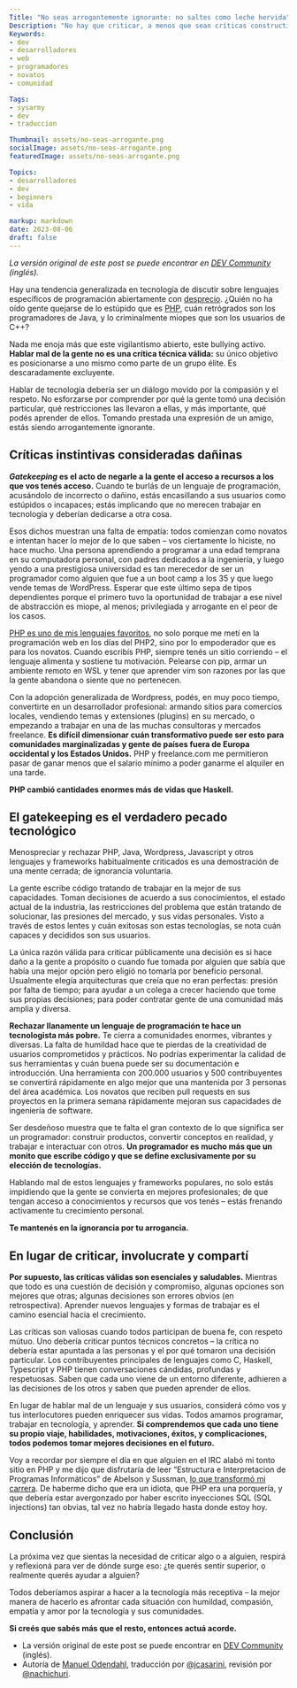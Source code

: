 ```yaml
---
Title: "No seas arrogantemente ignorante: no saltes como leche hervida"
Description: "No hay que criticar, a menos que sean críticas constructivas"
Keywords:
- dev
- desarrolladores
- web
- programadores
- novatos
- comunidad

Tags:
- sysarmy
- dev
- traduccion

Thumbnail: assets/no-seas-arrogante.png
socialImage: assets/no-seas-arrogante.png
featuredImage: assets/no-seas-arrogante.png

Topics:
- desarrolladores
- dev
- beginners
- vida

markup: markdown
date: 2023-08-06
draft: false
---
```


_La versión original de este post se puede encontrar en [DEV Community](https://dev.to/wesen/dont-be-arrogantly-ignorant-dont-flame-814) (inglés)._

Hay una tendencia generalizada en tecnología de discutir sobre lenguajes específicos de programación abiertamente con [desprecio](https://blog.aurynn.com/2015/12/16-contempt-culture). ¿Quién no ha oído gente quejarse de lo estúpido que es [PHP](https://the.scapegoat.dev/why-i-love-php-and-javascript/), cuán retrógrados son los programadores de Java, y lo criminalmente miopes que son los usuarios de C++?

Nada me enoja más que este vigilantismo abierto, este bullying activo. **Hablar mal de la gente no es una crítica técnica válida:** su único objetivo es posicionarse a uno mismo como parte de un grupo élite. Es descaradamente excluyente.

Hablar de tecnología debería ser un diálogo movido por la compasión y el respeto. No esforzarse por comprender por qué la gente tomó una decisión particular, qué restricciones las llevaron a ellas, y más importante, qué podés aprender de ellos. Tomando prestada una expresión de un amigo, estás siendo arrogantemente ignorante.

## Críticas instintivas consideradas dañinas

**_Gatekeeping_ es el acto de negarle a la gente el acceso a recursos a los que vos tenés acceso.** Cuando te burlás de un lenguaje de programación, acusándolo de incorrecto o dañino, estás encasillando a sus usuarios como estúpidos o incapaces; estás implicando que no merecen trabajar en tecnología y deberían dedicarse a otra cosa.

Esos dichos muestran una falta de empatía: todos comienzan como novatos e intentan hacer lo mejor de lo que saben – vos ciertamente lo hiciste, no hace mucho. Una persona aprendiendo a programar a una edad temprana en su computadora personal, con padres dedicados a la ingeniería, y luego yendo a una prestigiosa universidad es tan merecedor de ser un programador como alguien que fue a un boot camp a los 35 y que luego vende temas de WordPress. Esperar que este último sepa de tipos dependientes porque el primero tuvo la oportunidad de trabajar a ese nivel de abstracción es miope, al menos; privilegiada y arrogante en el peor de los casos.

[PHP es uno de mis lenguajes favoritos](https://the.scapegoat.dev/why-i-love-php-and-javascript/), no solo porque me metí en la programación web en los días del PHP2, sino por lo empoderador que es para los novatos. Cuando escribís PHP, siempre tenés un sitio corriendo – el lenguaje alimenta y sostiene tu motivación. Pelearse con pip, armar un ambiente remoto en WSL y tener que aprender vim son razones por las que la gente abandona o siente que no pertenecen.

Con la adopción generalizada de Wordpress, podés, en muy poco tiempo, convertirte en un desarrollador profesional: armando sitios para comercios locales, vendiendo temas y extensiones (plugins) en su mercado, o empezando a trabajar en una de las muchas consultoras y mercados freelance. **Es difícil dimensionar cuán transformativo puede ser esto para comunidades marginalizadas y gente de países fuera de Europa occidental y los Estados Unidos.** PHP y freelance.com me permitieron pasar de ganar menos que el salario mínimo a poder ganarme el alquiler en una tarde.

**PHP cambió cantidades enormes más de vidas que Haskell.**

## El gatekeeping es el verdadero pecado tecnológico

Menospreciar y rechazar PHP, Java, Wordpress, Javascript y otros lenguajes y frameworks habitualmente criticados es una demostración de una mente cerrada; de ignorancia voluntaria.

La gente escribe código tratando de trabajar en la mejor de sus capacidades. Toman decisiones de acuerdo a sus conocimientos, el estado actual de la industria, las restricciones del problema que están tratando de solucionar, las presiones del mercado, y sus vidas personales. Visto a través de estos lentes y cuán exitosas son estas tecnologías, se nota cuán capaces y decididos son sus usuarios.

La única razón válida para criticar públicamente una decisión es si hace daño a la gente a propósito o cuando fue tomada por alguien que sabía que había una mejor opción pero eligió no tomarla por beneficio personal. Usualmente elegía arquitecturas que creía que no eran perfectas: presión por falta de tiempo; para ayudar a un colega a crecer haciendo que tome sus propias decisiones; para poder contratar gente de una comunidad más amplia y diversa.

**Rechazar llanamente un lenguaje de programación te hace un tecnologista más pobre.** Te cierra a comunidades enormes, vibrantes y diversas. La falta de humildad hace que te pierdas de la creatividad de usuarios comprometidos y prácticos. No podrías experimentar la calidad de sus herramientas y cuán buena puede ser su documentación e introducción. Una herramienta con 200.000 usuarios y 500 contribuyentes se convertirá rápidamente en algo mejor que una mantenida por 3 personas del área académica. Los novatos que reciben pull requests en sus proyectos en la primera semana rápidamente mejoran sus capacidades de ingeniería de software.

Ser desdeñoso muestra que te falta el gran contexto de lo que significa ser un programador: construir productos, convertir conceptos en realidad, y trabajar e interactuar con otros. **Un programador es mucho más que un monito que escribe código y que se define exclusivamente por su elección de tecnologías.**

Hablando mal de estos lenguajes y frameworks populares, no solo estás impidiendo que la gente se convierta en mejores profesionales; de que tengan acceso a conocimientos y recursos que vos tenés – estás frenando activamente tu crecimiento personal.

**Te mantenés en la ignorancia por tu arrogancia.**

## En lugar de criticar, involucrate y compartí

**Por supuesto, las críticas válidas son esenciales y saludables.** Mientras que todo es una cuestión de decisión y compromiso, algunas opciones son mejores que otras; algunas decisiones son errores obvios (en retrospectiva). Aprender nuevos lenguajes y formas de trabajar es el camino esencial hacia el crecimiento.

Las críticas son valiosas cuando todos participan de buena fe, con respeto mútuo. Uno debería criticar puntos técnicos concretos – la crítica no debería estar apuntada a las personas y el por qué tomaron una decisión particular. Los contribuyentes principales de lenguajes como C, Haskell, Typescript y PHP tienen conversaciones cándidas, profundas y respetuosas. Saben que cada uno viene de un entorno diferente, adhieren a las decisiones de los otros y saben que pueden aprender de ellos.

En lugar de hablar mal de un lenguaje y sus usuarios, considerá cómo vos y tus interlocutores pueden enriquecer sus vidas. Todos amamos programar, trabajar en tecnología, y aprender. **Si comprendemos que cada uno tiene su propio viaje, habilidades, motivaciones, éxitos, y complicaciones, todos podemos tomar mejores decisiones en el futuro.**

Voy a recordar por siempre el día en que alguien en el IRC alabó mi tonto sitio en PHP y me dijo que disfrutaría de leer “Estructura e Interpretacion de Programas Informáticos” de Abelson y Sussman, [lo que transformó mi carrera](https://dev.to/wesen/the-book-that-changed-my-development-career-now-has-a-javascript-version-33hi). De haberme dicho que era un idiota, que PHP era una porquería, y que debería estar avergonzado por haber escrito inyecciones SQL (SQL injections) tan obvias, tal vez no habría llegado hasta donde estoy hoy.

## Conclusión

La próxima vez que sientas la necesidad de criticar algo o a alguien, respirá y reflexioná para ver de dónde surge eso: ¿te querés sentir superior, o realmente querés ayudar a alguien?

Todos deberíamos aspirar a hacer a la tecnología más receptiva – la mejor manera de hacerlo es afrontar cada situación con humildad, compasión, empatía y amor por la tecnología y sus comunidades.

**Si creés que sabés más que el resto, entonces actuá acorde.**

* La versión original de este post se puede encontrar en [DEV Community](https://dev.to/wesen/dont-be-arrogantly-ignorant-dont-flame-814) (inglés).
* Autoría de [Manuel Odendahl](https://dev.to/wesen), traducción por [@jcasarini](https://twitter.com/jcasarini), revisión por [@nachichuri](https://twitter.com/nachichuri).
